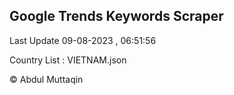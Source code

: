 

## Google Trends Keywords Scraper 
 
Last Update 09-08-2023 , 06:51:56

Country List :
VIETNAM.json



© Abdul Muttaqin 
